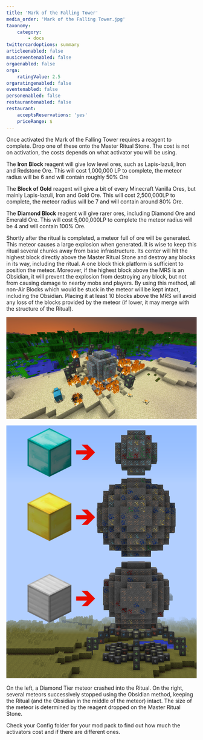 ```yaml
---
title: 'Mark of the Falling Tower'
media_order: 'Mark of the Falling Tower.jpg'
taxonomy:
    category:
        - docs
twittercardoptions: summary
articleenabled: false
musiceventenabled: false
orgaenabled: false
orga:
    ratingValue: 2.5
orgaratingenabled: false
eventenabled: false
personenabled: false
restaurantenabled: false
restaurant:
    acceptsReservations: 'yes'
    priceRange: $
---
```


Once activated the Mark of the Falling Tower requires a reagent to complete. Drop one of these onto the Master Ritual Stone. The cost is not on activation, the costs depends on what activator you will be using.

The **Iron Block** reagent will give low level ores, such as Lapis-lazuli, Iron and Redstone Ore. This will cost 1,000,000 LP to complete, the meteor radius will be 6 and will contain roughly 50% Ore

The **Block of Gold** reagent will give a bit of every Minecraft Vanilla Ores, but mainly Lapis-lazuli, Iron and Gold Ore. This will cost 2,500,000LP to complete, the meteor radius will be 7 and will contain around 80% Ore.

The **Diamond Block** reagent will give rarer ores, including Diamond Ore and Emerald Ore. This will cost 5,000,000LP to complete the meteor radius will be 4 and will contain 100% Ore.

Shortly after the ritual is completed, a meteor full of ore will be generated. This meteor causes a large explosion when generated. It is wise to keep this ritual several chunks away from base infrastructure. Its center will hit the highest block directly above the Master Ritual Stone and destroy any blocks in its way, including the ritual. A one block thick platform is sufficient to position the meteor. Moreover, if the highest block above the MRS is an Obsidian, it will prevent the explosion from destroying any block, but not from causing damage to nearby mobs and players. By using this method, all non-Air Blocks which would be stuck in the meteor will be kept intact, including the Obsidian. Placing it at least 10 blocks above the MRS will avoid any loss of the blocks provided by the meteor (if lower, it may merge with the structure of the Ritual).

![](Mark%20of%20the%20Falling%20Tower.jpg)

![](Mark%20of%20the%20Fallen%20Tower%20Reagents.png)

On the left, a Diamond Tier meteor crashed into the Ritual. On the right, several meteors successively stopped using the Obsidian method, keeping the Ritual (and the Obsidian in the middle of the meteor) intact. The size of the meteor is determined by the reagent dropped on the Master Ritual Stone.

Check your Config folder for your mod pack to find out how much the activators cost and if there are different ones.
